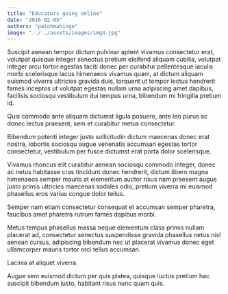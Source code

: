 ```yaml
---
title: "Educators going online"
date: "2016-02-05"
authors: "patohmahinge"
image: "../../assets/images/img4.jpg"
---
```


Suscipit aenean tempor dictum pulvinar aptent vivamus consectetur erat, volutpat quisque integer senectus pretium eleifend aliquam cubilia, volutpat integer arcu tortor egestas taciti donec per curabitur pellentesque iaculis morbi scelerisque lacus himenaeos vivamus quam, at dictum aliquam euismod viverra ultricies gravida duis, torquent ut tempor lectus hendrerit fames inceptos ut volutpat egestas nullam urna adipiscing amet dapibus, facilisis sociosqu vestibulum dui tempus urna, bibendum mi fringilla pretium id.

Quis commodo ante aliquam dictumst ligula posuere, ante leo purus ac donec lectus praesent, sem et curabitur metus consectetur.

Bibendum potenti integer justo sollicitudin dictum maecenas donec erat nostra, lobortis sociosqu augue venenatis accumsan egestas tortor consectetur, vestibulum per fusce dictumst erat porta dolor scelerisque.

Vivamus rhoncus elit curabitur aenean sociosqu commodo integer, donec ac netus habitasse cras tincidunt donec hendrerit, dictum libero magna himenaeos semper mauris at elementum auctor risus nam praesent augue justo primis ultricies maecenas sodales odio, pretium viverra mi euismod phasellus eros varius congue dolor tellus.

Semper nam etiam consectetur consequat et accumsan semper pharetra, faucibus amet pharetra rutrum fames dapibus morbi.

Metus tempus phasellus massa neque elementum class primis nullam placerat ad, consectetur senectus suspendisse gravida phasellus netus nisl aenean cursus, adipiscing bibendum nec ut placerat vivamus donec eget ullamcorper mauris tortor orci tellus accumsan.

Lacinia at aliquet viverra.

Augue sem euismod dictum per quis platea, quisque luctus pretium hac suscipit bibendum justo, habitant risus nunc quam quis.
